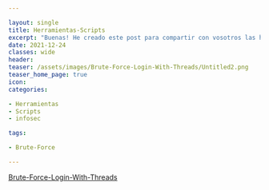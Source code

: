 ```yaml
---

layout: single
title: Herramientas-Scripts
excerpt: "Buenas! He creado este post para compartir con vosotros las herramientas que me vaya creando, aquí encontrareis muchos tipos de herramientas útiles para Pentesting."
date: 2021-12-24
classes: wide
header:
teaser: /assets/images/Brute-Force-Login-With-Threads/Untitled2.png
teaser_home_page: true
icon:
categories:

- Herramientas
- Scripts
- infosec

tags:

- Brute-Force

---
```


[Brute-Force-Login-With-Threads](Brute-Force-Login-With-Threads.md)